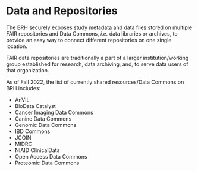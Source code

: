 # **Data and Repositories**

The BRH securely exposes study metadata and data files stored on multiple FAIR repositories and Data Commons, *i.e.* data libraries or archives, to provide an easy way to connect different repositories on one single location.

FAIR data repositories are traditionally a part of a larger institution/working group established for research, data archiving, and, to serve data users of that organization.

As of Fall 2022, the list of currently shared resources/Data Commons on BRH includes:

* AnVIL
* BioData Catalyst
* Cancer Imaging Data Commons
* Canine Data Commons
* Genomic Data Commons
* IBD Commons
* JCOIN
* MIDRC
* NIAID ClinicalData
* Open Access Data Commons
* Proteomic Data Commons

<!-- Links and Images -->
[BRH Platform]: https://brh.data-commons.org/
[Gen3.org]: https://gen3.org/
[img BRH logo]: ./img/brh-logo.png
[img Gen3 logo]: ./img/gen3blue.png